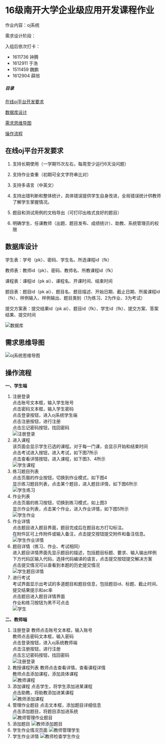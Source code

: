 
# 16级南开大学企业级应用开发课程作业

作业内容：oj系统

需求设计阶段：

入组后依次打卡： 

- 1611736 钟腾
- 1612911 于浩
- 1511459 魏鹏
- 1612904 薛旭

##### 目录 
[在线oj平台开发要求](#在线oj平台开发要求)  

[数据库设计](#数据库设计)    

[需求思维导图](#需求思维导图)

[操作流程](#操作流程)

## 在线oj平台开发要求

1. 支持长期使用（一学期15次左右，每周至少运行6天没问题）

2. 支持作业查重（初期可全文字符串比对）

3. 支持多语言（中英文）

4. 支持出错判断和整体统计，具体错误提供学生自身改进，全局错误统计供教师了解学生掌握情况。

5. 题目和测试用例的文档导出（可打印出格式良好的题目）

6. 明确学生、任课教师（出题、题目发布、成绩统计）、助教、系统管理员的权限

## 数据库设计

学生表：学号（pk）、密码、学生名、所选课程id（fk）

教师表：教师id（pk）、密码、教师名、所教课程id（fk）

课程表：课程id（pk ai）、课程名、开课时间、结束时间

题目表：题目id（pk ai）、题目名、题目描述、开始日期、截止日期、所属课程id（fk）、样例输入、样例输出、题目类别（1为练习、2为作业、3为考试）

提交方案表：提交结果id（pk ai）、题目id（fk）、学生id（fk）、提交方案、答案结果、提交时间

![数据库](img/OJsystem.png)

## 需求思维导图
![oj系统思维导图](img/oj系统思维导图.png)

## 操作流程
**一、学生端**

  1. 注册登录<br>
  点击账号文本框，输入学生账号<br>
  点击密码文本框，输入学生密码<br>
  点击登录按钮，进入oj系统学生端<br>
  点击注册按钮，进行注册<br>
  点击忘记密码按钮，找回密码<br>
  ![注册登录](img/screenshot/注册登录.png)
  2. 进入课程<br>
  该页面会显示学生已选的课程。对于每一门课，会显示开始和结束时间<br>
  点击考试进入按钮，进入考试，如下图7所示<br>
  点击查看详情按钮，进入课程，如下图3、4所示<br>
  ![学生课程](img/screenshot/学生课程.png)
  3. 练习题目列表<br>
  点击页眉的作业按钮，切换到作业模式，如下图4<br>
  显示练习题目列表，点击某个题目，进入题目详情，如下图6所示<br>
   ![学生练习](img/screenshot/学生练习.png)
  4. 作业列表<br>
  点击页眉的练习按钮，切换到练习模式，如上图3<br>
  显示作业列表，点击某个作业，进入作业详情，如下图5所示<br>
   ![学生作业](img/screenshot/学生作业.png)
  5. 作业详情<br/>点击题目进入题目界面，题目完成后在题目右方打勾标注。<br/>在附件区可上传附件或输入备注，点击提交按钮提交附件和备注信息。<br/>
    ![学生作业详情](img/screenshot/学生作业详情.png)
  6. 题目详情（练习、作业、考试相同）<br/>进入题目详情界面先显示题目的描述，包括题目标题、要求、输入输出样例<br/>下方代码区输入代码，选择代码编译的语言，点击提交按钮提交解决方案<br/>点击提交情况可以查看到本题的历史提交情况<br/>
    ![学生题目详情](img/screenshot/学生题目详情.png)
  7. 进行考试<br/>考试界面显示出考试的多道题目和题目信息，包括题目id、标题、截止时间、提交结果提示和ac率<br/>点击题目进入题目详情界面<br/>作业和练习按钮为黑不可点击<br/>
    ![学生](img/screenshot/学生练习.png)

**二、教师端**

 1. 注册登录
  教师点击账号文本框，输入账号<br>
  教师点击密码文本框，输入密码<br>
  点击登录按钮，进入oj系统教师端<br>
  点击注册按钮，进行注册<br>
  点击忘记密码按钮，找回密码<br>
![注册登录](img/screenshot/注册登录.png)
 2. 教授课程列表
  教师点击查看详情，查看课程详情<br>
  教师点击添加课程，添加具体课程<br>
 ![教师课程](img/screenshot/教师课程.png)
 3. 添加课程
  点击学生，将学生添加进某课程<br>
  点击助教，将助教添加进某课程<br>
 ![教师添加课程](img/screenshot/教师添加课程.png)
 4. 管理作业题目
  点击文本框，添加题目详细信息<br>
  点击添加题目，将题目添加进系统<br>
 ![教师管理作业题目](img/screenshot/教师管理作业题目.png)
 5. 添加题目
    ![教师添加题目](img/screenshot/教师添加题目.png)
 6. 学生作业情况页面
    ![教师管理学生](img/screenshot/教师管理学生.png)
 7. 学生作业详情
    ![教师检查学生作业](img/screenshot/教师检查学生作业.png)